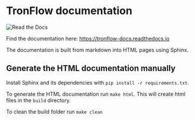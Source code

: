 # TronFlow documentation

![Read the Docs](https://img.shields.io/readthedocs/tronflow-docs)

Find the documentation here: https://tronflow-docs.readthedocs.io

The documentation is built from markdown into HTML pages using Sphinx.

## Generate the HTML documentation manually

Install Sphinx and its dependencies with `pip install -r requirements.txt`.

To generate the HTML documentation run `make html`. This will create html files in the `build` directory.

To clean the build folder run `make clean`